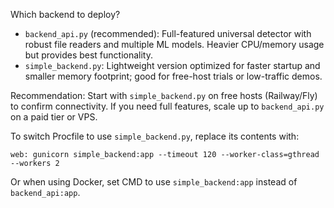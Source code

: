 Which backend to deploy?

- `backend_api.py` (recommended): Full-featured universal detector with robust file readers and multiple ML models. Heavier CPU/memory usage but provides best functionality.
- `simple_backend.py`: Lightweight version optimized for faster startup and smaller memory footprint; good for free-host trials or low-traffic demos.

Recommendation: Start with `simple_backend.py` on free hosts (Railway/Fly) to confirm connectivity. If you need full features, scale up to `backend_api.py` on a paid tier or VPS.

To switch Procfile to use `simple_backend.py`, replace its contents with:

```
web: gunicorn simple_backend:app --timeout 120 --worker-class=gthread --workers 2
```

Or when using Docker, set CMD to use `simple_backend:app` instead of `backend_api:app`.
